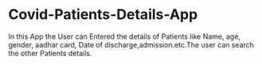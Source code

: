 # Covid-Patients-Details-App
In this App the User can Entered the details of Patients like Name, age, gender, aadhar card, Date of discharge,admission.etc.The user can search the other Patients details.
